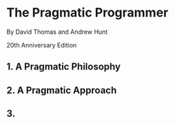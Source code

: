 # The Pragmatic Programmer
By David Thomas and Andrew Hunt

20th Anniversary Edition

## 1. A Pragmatic Philosophy
## 2. A Pragmatic Approach
## 3.
